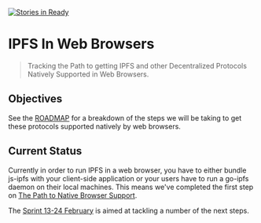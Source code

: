 [![Stories in Ready](https://badge.waffle.io/ipfs/in-web-browsers.png?label=ready&title=Ready)](https://waffle.io/ipfs/in-web-browsers)
# IPFS In Web Browsers
> Tracking the Path to getting IPFS and other Decentralized Protocols Natively Supported in Web Browsers.

## Objectives

See the [ROADMAP](ROADMAP.md#the-path-to-adoption) for a breakdown of the steps we will be taking to get these protocols supported natively by web browsers.

## Current Status

Currently in order to run IPFS in a web browser, you have to either bundle js-ipfs with your client-side application or your users have to run a go-ipfs daemon on their local machines. This means we've completed the first step on [The Path to Native Browser Support](ROADMAP.md#the-path-to-native-browser-support).

The [Sprint 13-24 February](https://github.com/ipfs/pm/issues/351) is aimed at tackling a number of the next steps.
